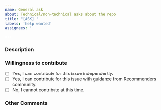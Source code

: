 ```yaml
---
name: General ask
about: Technical/non-technical asks about the repo
title: "[ASK] "
labels: 'help wanted'
assignees: ''

---
```


### Description
<!--- Describe your general ask in detail -->

### Willingness to contribute
<!--- Go over all the following points, and put an `x` in the box that apply. -->
- [ ] Yes, I can contribute for this issue independently.
- [ ] Yes, I can contribute for this issue with guidance from Recommenders community.
- [ ] No, I cannot contribute at this time.

### Other Comments
